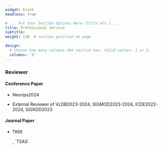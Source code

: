 ```yaml
---
widget: blank
headless: true

# ... Put Your Section Options Here (title etc.) ...
title: Professional Service
subtitle:
weight: 110  # section position on page

design:
  # Choose how many columns the section has. Valid values: 1 or 2.
  columns: '2'
---
```


### Reviewer

#### Conference Paper

* Neurips2024

* External Reviewer of VLDB2023-2024, SIGMOD2023-2024, ICDE2022-2024, SIGKDD2023

#### Journal Paper
* <p style="font-family: 'Courier', monospace;"> TKDE </p>, `TSAS`
